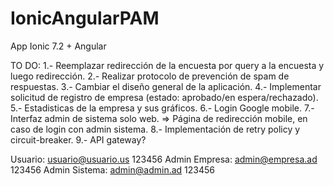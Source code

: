 # IonicAngularPAM
App Ionic 7.2 + Angular


TO DO:
1.- Reemplazar redirección de la encuesta por query a la encuesta y luego  redirección.
2.- Realizar protocolo de prevención de spam de respuestas.
3.- Cambiar el diseño general de la aplicación.
4.- Implementar solicitud de registro de empresa (estado: aprobado/en espera/rechazado).
5.- Estadisticas de la empresa y sus gráficos.
6.- Login Google mobile.
7.- Interfaz admin de sistema solo web. => Página de redirección mobile, en caso de login con admin sistema.
8.- Implementación de retry policy y circuit-breaker.
9.- API gateway?


Usuario: usuario@usuario.us 123456
Admin Empresa: admin@empresa.ad 123456
Admin Sistema: admin@admin.ad 123456
